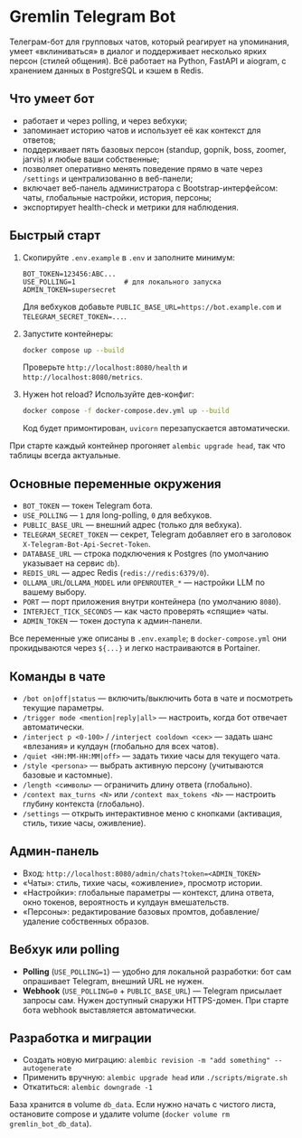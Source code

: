 # Gremlin Telegram Bot

Телеграм-бот для групповых чатов, который реагирует на упоминания, умеет «вклиниваться» в диалог и поддерживает несколько ярких персон (стилей общения). Всё работает на Python, FastAPI и aiogram, с хранением данных в PostgreSQL и кэшем в Redis.

## Что умеет бот
- работает и через polling, и через вебхуки;
- запоминает историю чатов и использует её как контекст для ответов;
- поддерживает пять базовых персон (standup, gopnik, boss, zoomer, jarvis) и любые ваши собственные;
- позволяет оперативно менять поведение прямо в чате через `/settings` и централизованно в веб-панели;
- включает веб-панель администратора с Bootstrap-интерфейсом: чаты, глобальные настройки, история, персоны;
- экспортирует health-check и метрики для наблюдения.

## Быстрый старт
1. Скопируйте `.env.example` в `.env` и заполните минимум:
   ```
   BOT_TOKEN=123456:ABC...
   USE_POLLING=1            # для локального запуска
   ADMIN_TOKEN=supersecret
   ```
   Для вебхуков добавьте `PUBLIC_BASE_URL=https://bot.example.com` и `TELEGRAM_SECRET_TOKEN=...`.

2. Запустите контейнеры:
   ```bash
   docker compose up --build
   ```
   Проверьте `http://localhost:8080/health` и `http://localhost:8080/metrics`.

3. Нужен hot reload? Используйте дев-конфиг:
   ```bash
   docker compose -f docker-compose.dev.yml up --build
   ```
   Код будет примонтирован, `uvicorn` перезапускается автоматически.

При старте каждый контейнер прогоняет `alembic upgrade head`, так что таблицы всегда актуальные.

## Основные переменные окружения
- `BOT_TOKEN` — токен Telegram бота.
- `USE_POLLING` — `1` для long-polling, `0` для вебхуков.
- `PUBLIC_BASE_URL` — внешний адрес (только для вебхука).
- `TELEGRAM_SECRET_TOKEN` — секрет, Telegram добавляет его в заголовок `X-Telegram-Bot-Api-Secret-Token`.
- `DATABASE_URL` — строка подключения к Postgres (по умолчанию указывает на сервис `db`).
- `REDIS_URL` — адрес Redis (`redis://redis:6379/0`).
- `OLLAMA_URL`/`OLLAMA_MODEL` или `OPENROUTER_*` — настройки LLM по вашему выбору.
- `PORT` — порт приложения внутри контейнера (по умолчанию `8080`).
- `INTERJECT_TICK_SECONDS` — как часто проверять «спящие» чаты.
- `ADMIN_TOKEN` — токен доступа к админ-панели.

Все переменные уже описаны в `.env.example`; в `docker-compose.yml` они прокидываются через `${...}` и легко настраиваются в Portainer.

## Команды в чате
- `/bot on|off|status` — включить/выключить бота в чате и посмотреть текущие параметры.
- `/trigger mode <mention|reply|all>` — настроить, когда бот отвечает автоматически.
- `/interject p <0-100>` / `/interject cooldown <сек>` — задать шанс «влезания» и кулдаун (глобально для всех чатов).
- `/quiet <HH:MM-HH:MM|off>` — задать тихие часы для текущего чата.
- `/style <persona>` — выбрать активную персону (учитываются базовые и кастомные).
- `/length <символы>` — ограничить длину ответа (глобально).
- `/context max_turns <N>` или `/context max_tokens <N>` — настроить глубину контекста (глобально).
- `/settings` — открыть интерактивное меню с кнопками (активация, стиль, тихие часы, оживление).

## Админ-панель
- Вход: `http://localhost:8080/admin/chats?token=<ADMIN_TOKEN>`
- «Чаты»: стиль, тихие часы, «оживление», просмотр истории.
- «Настройки»: глобальные параметры — контекст, длина ответа, окно токенов, вероятность и кулдаун вмешательств.
- «Персоны»: редактирование базовых промтов, добавление/удаление собственных образов.

## Вебхук или polling
- **Polling** (`USE_POLLING=1`) — удобно для локальной разработки: бот сам опрашивает Telegram, внешний URL не нужен.
- **Webhook** (`USE_POLLING=0` + `PUBLIC_BASE_URL`) — Telegram присылает запросы сам. Нужен доступный снаружи HTTPS-домен. При старте бота webhook выставляется автоматически.

## Разработка и миграции
- Создать новую миграцию: `alembic revision -m "add something" --autogenerate`
- Применить вручную: `alembic upgrade head` или `./scripts/migrate.sh`
- Откатиться: `alembic downgrade -1`

База хранится в volume `db_data`. Если нужно начать с чистого листа, остановите compose и удалите volume (`docker volume rm gremlin_bot_db_data`).
